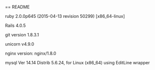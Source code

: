 == README


ruby 2.0.0p645 (2015-04-13 revision 50299) [x86_64-linux]

Rails 4.0.5

git version 1.8.3.1

unicorn v4.9.0

nginx version: nginx/1.8.0

mysql  Ver 14.14 Distrib 5.6.24, for Linux (x86_64) using  EditLine wrapper

